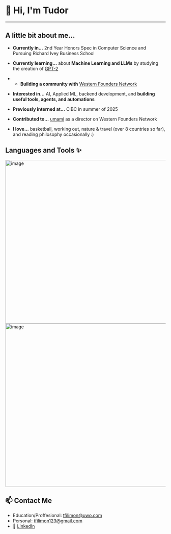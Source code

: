 # 👋 Hi, I'm Tudor 
---

## A little bit about me...
- **Currently in...** 2nd Year Honors Spec in Computer Science and Pursuing Richard Ivey Business School

  
- **Currently learning...** about **Machine Learning and LLMs** by studying the creation of [GPT-2](https://www.youtube.com/watch?v=7xTGNNLPyMI)
  

- - **Building a community with** [Western Founders Network](https://www.foundersnetwork.ca/)

  
- **Interested in...** AI, Applied ML, backend development, and **building useful tools, agents, and automations**

  
- **Previously interned at...** CIBC in summer of 2025

  
- **Contributed to...** [umami](https://github.com/tudor-filimon/umami) as a director on Western Founders Network

  
- **I love...** basketball, working out, nature & travel (over 8 countries so far), and reading philosophy occasionally :)

## Languages and Tools ✨
<img width="512" height="512" alt="image" src="https://github.com/user-attachments/assets/f4ac440f-eab2-4928-9a4c-7664ca907aab" />
<img width="512" height="512" alt="image" src="https://github.com/user-attachments/assets/5e09e92d-4fd3-4ce1-b416-0402cc54acb3" />


## 📫 Contact Me  
- Education/Proffesional: tfilimon@uwo.com
- Personal: tfilimon123@gmail.com
- 💼 [LinkedIn](https://www.linkedin.com/in/tudor-filimon/)  

